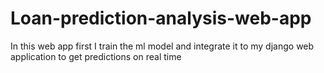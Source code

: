 # Loan-prediction-analysis-web-app
 In this web app first I train the ml model and integrate it to my django web application to get predictions on real time
